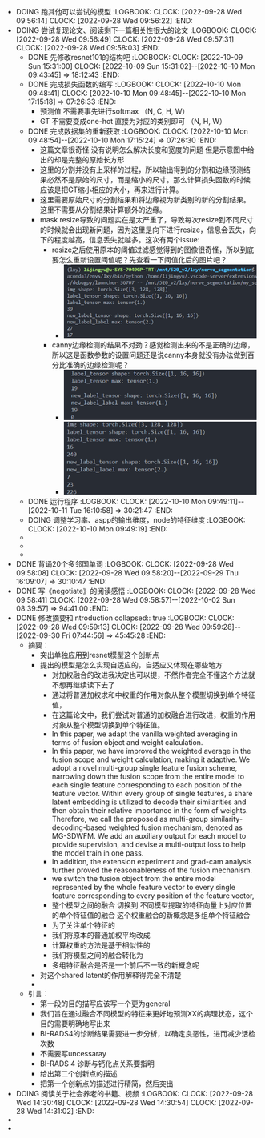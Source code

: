 - DOING 跑其他可以尝试的模型
  :LOGBOOK:
  CLOCK: [2022-09-28 Wed 09:56:14]
  CLOCK: [2022-09-28 Wed 09:56:22]
  :END:
- DOING 尝试复现论文、阅读剩下一篇相关性很大的论文
  :LOGBOOK:
  CLOCK: [2022-09-28 Wed 09:56:49]
  CLOCK: [2022-09-28 Wed 09:57:31]
  CLOCK: [2022-09-28 Wed 09:58:03]
  :END:
	- DONE 先修改resnet101的结构吧
	  :LOGBOOK:
	  CLOCK: [2022-10-09 Sun 15:31:00]
	  CLOCK: [2022-10-09 Sun 15:31:02]--[2022-10-10 Mon 09:43:45] =>  18:12:43
	  :END:
	- DONE 完成损失函数的编写
	  :LOGBOOK:
	  CLOCK: [2022-10-10 Mon 09:48:41]
	  CLOCK: [2022-10-10 Mon 09:48:45]--[2022-10-10 Mon 17:15:18] =>  07:26:33
	  :END:
		- 预测值 不需要事先进行softmax  （N, C, H, W）
		- GT  不需要变成one-hot 直接为对应的类别即可  （N, H, W）
	- DONE 完成数据集的重新获取
	  :LOGBOOK:
	  CLOCK: [2022-10-10 Mon 09:48:54]--[2022-10-10 Mon 17:15:24] =>  07:26:30
	  :END:
		- 这篇文章很奇怪 没有说明怎么解决长度和宽度的问题 但是示意图中给出的却是完整的原始长方形
		- 这里的分割并没有上采样的过程，所以输出得到的分割和边缘预测结果必然不是原始的尺寸，而是缩小的尺寸。那么计算损失函数的时候应该是把GT缩小相应的大小，再来进行计算。
		- 这里需要原始尺寸的分割结果和将边缘视为新类别的新的分割结果。这里不需要从分割结果计算额外的边缘。
		- mask resize导致的问题实在是太严重了，导致每次resize到不同尺寸的时候就会出现新问题，因为这里是向下进行resize，信息会丢失，向下的程度越高，信息丢失就越多。这次有两个issue:
			- resize之后使用原本的阈值过滤感觉得到的图像很奇怪，所以到底要怎么重新设置阈值呢？先查看一下阈值化后的图片吧？
				- ![image.png](../assets/image_1665384437604_0.png)
			- canny边缘检测的结果不对劲？感觉检测出来的不是正确的边缘，所以这是函数参数的设置问题还是说canny本身就没有办法做到百分比准确的边缘检测呢？
				- ![image.png](../assets/image_1665385112958_0.png)
				- ![image.png](../assets/image_1665388435497_0.png)
	- DONE 运行程序
	  :LOGBOOK:
	  CLOCK: [2022-10-10 Mon 09:49:11]--[2022-10-11 Tue 16:10:58] =>  30:21:47
	  :END:
	- DOING 调整学习率、aspp的输出维度，node的特征维度
	  :LOGBOOK:
	  CLOCK: [2022-10-10 Mon 09:49:19]
	  :END:
	-
	-
	-
- DONE 背诵20个多邻国单词
  :LOGBOOK:
  CLOCK: [2022-09-28 Wed 09:58:08]
  CLOCK: [2022-09-28 Wed 09:58:20]--[2022-09-29 Thu 16:09:07] =>  30:10:47
  :END:
- DONE 写《negotiate》的阅读感悟
  :LOGBOOK:
  CLOCK: [2022-09-28 Wed 09:58:41]
  CLOCK: [2022-09-28 Wed 09:58:57]--[2022-10-02 Sun 08:39:57] =>  94:41:00
  :END:
- DONE 修改摘要和introduction
  collapsed:: true
  :LOGBOOK:
  CLOCK: [2022-09-28 Wed 09:59:13]
  CLOCK: [2022-09-28 Wed 09:59:28]--[2022-09-30 Fri 07:44:56] =>  45:45:28
  :END:
	- 摘要：
		- 突出单独应用到resnet模型这个创新点
		- 提出的模型是怎么实现自适应的，自适应又体现在哪些地方
			- 对加权融合的改进我决定也可以提，不然作者完全不懂这个方法就不想再继续读下去了
			- 通过将普通加权求和中权重的作用对象从整个模型切换到单个特征值，
			- 在这篇论文中，我们尝试对普通的加权融合进行改进，权重的作用对象从整个模型切换到单个特征值。
			- In this paper,  we adapt the vanilla weighted averaging in terms of fusion object and weight calculation.
			- In this paper, we have improved the weighted average in the fusion scope and weight calculation, making it adaptive. We adopt a novel multi-group single feature fusion scheme, narrowing down the fusion scope from the entire model to each single feature corresponding to each position of the feature vector. Within every group of single features, a share latent embedding is utilized to decode their similarities and then obtain their relative importance in the form of weights. Therefore, we call the proposed as multi-group similarity-decoding-based weighted fusion mechanism, denoted as MG-SDWFM. We add an auxiliary output for each model to provide supervision, and devise a multi-output loss to help the model train in one pass.
			- In addition, the extension experiment and grad-cam analysis further proved the reasonableness of the fusion mechanism.
			- we switch the fusion object from the entire model represented by the whole feature vector to every single feature corresponding to every position of the feature vector,
			- 整个模型之间的融合  切换到  不同模型提取的特征向量上对应位置的单个特征值的融合  这个权重融合的新概念是多组单个特征融合
			- 为了关注单个特征的
			- 我们将原本的普通加权平均改成
			- 计算权重的方法是基于相似性的
			- 我们将模型之间的融合转化为
			- 多组特征融合是否是一个前后不一致的新概念呢
		- 对这个shared latent的作用解释得完全不清楚
		-
	- 引言：
		- 第一段的目的描写应该写一个更为general
		- 我们旨在通过融合不同模型的特征来更好地预测XX的病理状态，这个目的需要明确地写出来
		- BI-RADS4的诊断结果需要进一步分析，以确定良恶性，进而减少活检次数
		- 不需要写uncessaray
		- BI-RADS 4 诊断与钙化点关系要指明
		- 给出第二个创新点的描述
		- 把第一个创新点的描述进行精简，然后突出
- DOING 阅读关于社会养老的书籍、视频
  :LOGBOOK:
  CLOCK: [2022-09-28 Wed 14:30:48]
  CLOCK: [2022-09-28 Wed 14:30:54]
  CLOCK: [2022-09-28 Wed 14:31:02]
  :END:
-
-
